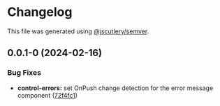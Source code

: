 # Changelog

This file was generated using [@jscutlery/semver](https://github.com/jscutlery/semver).

## 0.0.1-0 (2024-02-16)


### Bug Fixes

* **control-errors:** set OnPush change detection for the error message component ([72f4fc1](https://github.com/ionut-t/zamolxis/commit/72f4fc14ce3aede7c72209e351bfd52460352abf))
